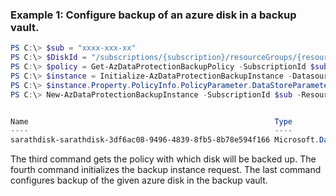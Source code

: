 ### Example 1: Configure backup of an azure disk in a backup vault.
```powershell
PS C:\> $sub = "xxxx-xxx-xx"
PS C:\> $DiskId = "/subscriptions/{subscription}/resourceGroups/{resourcegroup}/providers/Microsoft.Compute/disks/{diskname}"
PS C:\> $policy = Get-AzDataProtectionBackupPolicy -SubscriptionId $sub -ResourceGroupName sarath-rg -VaultName sarath-vault -Name "MyPolicy"
PS C:\> $instance = Initialize-AzDataProtectionBackupInstance -DatasourceType AzureDisk -DatasourceLocation $vault.Location -PolicyId $policy.Id -DatasourceId $DiskId 
PS C:\> $instance.Property.PolicyInfo.PolicyParameter.DataStoreParametersList[0].ResourceGroupId = "/subscriptions/{subscription}/resourceGroups/{resourceGroup}"
PS C:\> New-AzDataProtectionBackupInstance -SubscriptionId $sub -ResourceGroupName sarath-rg -VaultName sarath-vault -BackupInstance $instance


Name                                                       Type                                                  BackupInstanceName
----                                                       ----                                                  ------------------
sarathdisk-sarathdisk-3df6ac08-9496-4839-8fb5-8b78e594f166 Microsoft.DataProtection/backupVaults/backupInstances sarathdisk-sarathdisk-3df6ac08-9496-4839-8fb5-8b78e594f166
```

The third command gets the policy with which disk will be backed up.
The fourth command initializes the backup instance request. The last command configures backup of the given azure disk in the backup vault.

